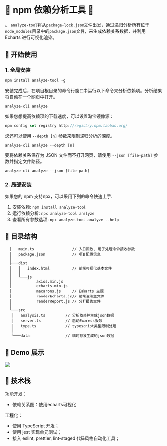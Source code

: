 # 🌟 npm 依赖分析工具 🐳
。
`analyze-tool`将从`package-lock.json`文件出发，通过递归分析所有位于`node_modules`目录中的`package.json`文件，来生成依赖关系数据，并利用 Echarts 进行可视化渲染。

## 🎉 开始使用

### 1. 全局安装

```js
npm install analyze-tool -g
```

安装完成后，在项目根目录的命令行窗口中运行以下命令来分析依赖项。分析结果将自动在一个网页中打开。

```js
analyze-cli analyze
```

如果您想提高依赖项的下载速度，可以设置淘宝镜像源：

```js
npm config set registry http://registry.npm.taobao.org/
```

您还可以使用 `--depth [n]` 参数来限制递归分析的深度。

```js
analyze-cli analyze --depth [n]
```

要将依赖关系保存为 JSON 文件而不打开网页，请使用 `--json [file-path]` 参数并指定文件路径。


```js
analyze-cli analyze --json [file-path]
```

### 2. 局部安装

如果您的 npm 支持npx，可以采用下列的命令快速上手.

1. 安装依赖: `npm install analyze-tool` 
2. 运行依赖分析: `npx analyze-tool analyze`
3. 查看所有参数选项: `npx analyze-tool analyze --help`

## 📝 目录结构

```
  │   main.ts                 // 入口函数, 用于处理命令接收参数
  │   package.json            // 项目配置信息
  │
  ├───dist
  │   │   index.html          // 前端可视化基本文件
  │   │
  │   └───js
  │           axios.min.js
  │           echarts.min.js
  │           macarons.js     // Eaharts 主题
  │           renderEcharts.js// 前端渲染主文件
  │           renderReport.js // 分析报告文件
  │
  └───src
   │   analysis.ts         // 分析依赖并生成json数据
   │   server.ts           // 启动Express服务
   │   type.ts             // typescript类型限制处理
   │
   └───data                // 临时存放生成的json数据
```

## 🎨 Demo 展示

![](https://e1wijx.us.aircodecdn.com/demo-preview.1690731191281_zihoj7txb4a.png)

## 🦄 技术栈

功能开发：
  - 依赖关系图：使用echarts可视化

工程化：
  - 使用 TypeScript 开发；
  - 使用 jest 实现单元测试；
  - 接入 eslint, prettier, lint-staged 代码风格自动化工具；